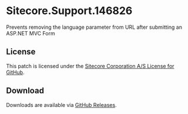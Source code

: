 # Sitecore.Support.146826
Prevents removing the language parameter from URL after submitting an ASP.NET MVC Form

## License  
This patch is licensed under the [Sitecore Corporation A/S License for GitHub](https://github.com/sitecoresupport/Sitecore.Support.146826/blob/master/LICENSE).  

## Download  
Downloads are available via [GitHub Releases](https://github.com/sitecoresupport/Sitecore.Support.146826/releases).  
